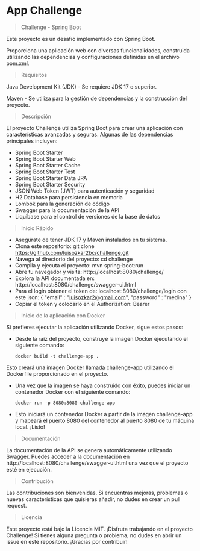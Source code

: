 # App Challenge

>Challenge - Spring Boot

Este proyecto es un desafío implementado con Spring Boot. 

Proporciona una aplicación web con diversas funcionalidades, construida utilizando las dependencias y configuraciones definidas en el archivo pom.xml.

>Requisitos

Java Development Kit (JDK) - Se requiere JDK 17 o superior.

Maven - Se utiliza para la gestión de dependencias y la construcción del proyecto.

>Descripción

El proyecto Challenge utiliza Spring Boot para crear una aplicación con características avanzadas y seguras. Algunas de las dependencias principales incluyen:

* Spring Boot Starter
* Spring Boot Starter Web
* Spring Boot Starter Cache
* Spring Boot Starter Test
* Spring Boot Starter Data JPA
* Spring Boot Starter Security
* JSON Web Token (JWT) para autenticación y seguridad
* H2 Database para persistencia en memoria
* Lombok para la generación de código
* Swagger para la documentación de la API
* Liquibase para el control de versiones de la base de datos

> Inicio Rápido
 
- Asegúrate de tener JDK 17 y Maven instalados en tu sistema.
- Clona este repositorio: git clone https://github.com/luisozkar2bc/challenge.git
- Navega al directorio del proyecto: cd challenge
- Compila y ejecuta el proyecto: mvn spring-boot:run
- Abre tu navegador y visita: http://localhost:8080/challenge/
- Explora la API documentada en: http://localhost:8080/challenge/swagger-ui.html
- Para el login obtener el token de: localhost:8080/challenge/login 
 con este json: { "email" : "luisozkar2@gmail.com", "password" : "medina" }
- Copiar el token y colocarlo en el Authorization: Bearer

> Inicio de la aplicación con Docker

Si prefieres ejecutar la aplicación utilizando Docker, sigue estos pasos:

- Desde la raíz del proyecto, construye la imagen Docker ejecutando el siguiente comando:

   ```
   docker build -t challenge-app .
   
Esto creará una imagen Docker llamada challenge-app utilizando el Dockerfile proporcionado en el proyecto.

- Una vez que la imagen se haya construido con éxito, puedes iniciar un contenedor Docker con el siguiente comando:
   ```
  docker run -p 8080:8080 challenge-app
  
- Esto iniciará un contenedor Docker a partir de la imagen challenge-app y mapeará el puerto 8080 del contenedor al puerto 8080 de tu máquina local.
¡Listo!


> Documentación

La documentación de la API se genera automáticamente utilizando Swagger. 
Puedes acceder a la documentación en http://localhost:8080/challenge/swagger-ui.html una vez que el proyecto esté en ejecución.

> Contribución

Las contribuciones son bienvenidas. Si encuentras mejoras, problemas o nuevas características que quisieras añadir, no dudes en crear un pull request.

>Licencia

Este proyecto está bajo la Licencia MIT.
¡Disfruta trabajando en el proyecto Challenge! Si tienes alguna pregunta o problema, no dudes en abrir un issue en este repositorio. ¡Gracias por contribuir!
